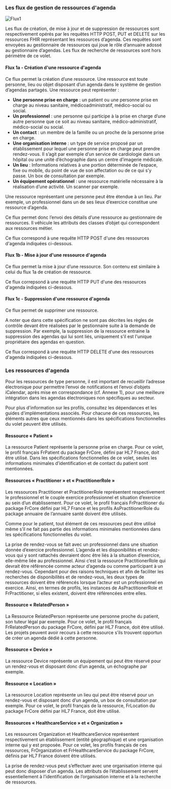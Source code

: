 ### Les flux de gestion de ressources d'agenda

<div class="figure" style="width:65%;">
    <img src="flux1.png" alt="Flux1" title="Flux1">
</div>

Les flux de création, de mise à jour et de suppression de ressources sont respectivement opérés par les requêtes HTTP POST, PUT et DELETE sur les ressources FHIR représentant les ressources d’agenda. Ces requêtes sont envoyées au gestionnaire de ressources qui joue le rôle d’annuaire adossé au gestionnaire d’agendas. Les flux de recherche de ressources sont hors périmètre de ce volet.

#### Flux 1a - Création d'une ressource d'agenda

Ce flux permet la création d’une ressource. Une ressource est toute personne, lieu ou objet disposant d’un agenda dans le système de gestion d’agendas partagés. Une ressource peut représenter :

* **Une personne prise en charge** : un patient ou une personne prise en charge au niveau sanitaire, médicoadministratif, médico-social ou social.
* **Un professionnel** : une personne qui participe à la prise en charge d’une autre personne que ce soit au niveau sanitaire, médico-administratif, médico-social ou social.
* **Un contact** : un membre de la famille ou un proche de la personne prise en charge.
* **Une organisation interne** : un type de service proposé par un établissement pour lequel une personne prise en charge peut prendre rendez-vous. Il s’agit par exemple d’un service de cardiologie dans un hôpital ou une unité d’échographie dans un centre d’imagerie médicale.
* **Un lieu** : Informations relatives à une portion déterminée de l’espace, fixe ou mobile, du point de vue de son affectation ou de ce qui s’y passe. Un box de consultation par exemple.
* **Un équipement opérationnel** : une ressource matérielle nécessaire à la réalisation d’une activité. Un scanner par exemple.

Une ressource représentant une personne peut être étendue à un lieu. Par exemple, un professionnel dans un de ses lieux d’exercice constitue une ressource d’agenda.

Ce flux permet donc l’envoi des détails d’une ressource au gestionnaire de ressources. Il véhicule les attributs des classes d’objet qui correspondent aux ressources métier.

Ce flux correspond à une requête HTTP POST d'une des ressources d'agenda indiquées ci-dessous.

#### Flux 1b - Mise à jour d'une ressource d'agenda

Ce flux permet la mise à jour d’une ressource. Son contenu est similaire à celui du flux 1a de création de ressource.

Ce flux correpsond à une requête HTTP PUT d'une des ressources d'agenda indiquées ci-dessous.

#### Flux 1c - Suppression d'une ressource d'agenda

Ce flux permet de supprimer une ressource.

A noter que dans cette spécification ne sont pas décrites les règles de contrôle devant être réalisées par le gestionnaire suite à la demande de suppression. Par exemple, la suppression de la ressource entraine la suppression des agendas qui lui sont liés, uniquement s’il est l'unique propriétaire des agendas en question.

Ce flux correspond à une requête HTTP DELETE d'une des ressources d'agenda indiquées ci-dessous.

### Les ressources d'agenda

Pour les ressources de type personne, il est important de recueillir l’adresse électronique pour permettre l’envoi de notifications et l’envoi d’objets iCalendar, après mise en correspondance (cf. Annexe 1), pour une meilleure intégration dans les agendas électroniques non spécifiques au secteur.

Pour plus d'information sur les profils, consultez les dépendances et les guides d'implémentations associés. Pour chacune de ces ressources, les éléments autres que ceux mentionnés dans les spécifications fonctionnelles du volet peuvent être utilisés.

#### Ressource « Patient »

La ressource Patient représente la personne prise en charge. Pour ce volet, le profil français FrPatient du package FrCore, défini par HL7 France, doit être utilisé. Dans les spécifications fonctionnelles de ce volet, seules les informations minimales d’identification et de contact du patient sont mentionnées.

#### Ressources « Practitioner » et « PractitionerRole »

Les ressources Practitioner et PractitionerRole représentent respectivement le professionnel et le couple exercice professionnel et situation d’exercice au sein d’un établissement. Pour ce volet, le profil français FrPractitioner du package FrCore défini par HL7 France et les profils AsPractitionerRole du package annuaire de l’annuaire santé doivent être utilisés.

Comme pour le patient, tout élément de ces ressources peut être utilisé même s’il ne fait pas partie des
informations minimales mentionnées dans les spécifications fonctionnelles du volet.

La prise de rendez-vous se fait avec un professionnel dans une situation donnée d’exercice professionnel. L’agenda et les disponibilités et rendez-vous qui y sont rattachés devraient donc être liés à la situation d’exercice, elle-même liée au professionnel. Ainsi c’est la ressource PractitionerRole qui devrait être référencée comme acteur d’agenda ou comme participant à un rendez-vous. Cependant pour des raisons techniques et afin de faciliter les recherches de disponibilités et de rendez-vous, les deux types de ressources doivent être référencés lorsque l’acteur est un professionnel en exercice. Ainsi, en termes de profils, les instances de AsPractitionerRole et FrPractitioner, si elles existent, doivent être référencées entre elles.

#### Ressource « RelatedPerson »

La Ressource RelatedPerson représente une personne proche du patient, son tuteur légal par exemple. Pour ce volet, le profil français FrRelatedPerson du package FrCore, défini par HL7 France, doit être utilisé. Les projets peuvent avoir recours à cette ressource s’ils trouvent opportun de créer un agenda dédié à cette personne.

#### Ressource « Device »

La ressource Device représente un équipement qui peut être réservé pour un rendez-vous et disposant donc d’un agenda, un échographe par exemple.

#### Ressource « Location »

La ressource Location représente un lieu qui peut être réservé pour un rendez-vous et disposant donc d’un agenda, un box de consultation par exemple. Pour ce volet, le profil français de la ressource, FrLocation du package FrCore défini par HL7 France, doit être utilisé.

#### Ressources « HealthcareService » et « Organization »

Les ressources Organization et HealthcareService représentent respectivement un établissement (entité
géographique) et une organisation interne qui y est proposée. Pour ce volet, les profils français de ces ressources, FrOrganization et FrHealthcareService du package FrCore, définis par HL7 France doivent être utilisés.

La prise de rendez-vous peut s’effectuer avec une organisation interne qui peut donc disposer d’un agenda. Les attributs de l’établissement servent essentiellement à l’identification de l’organisation interne et à la recherche de ressources.
